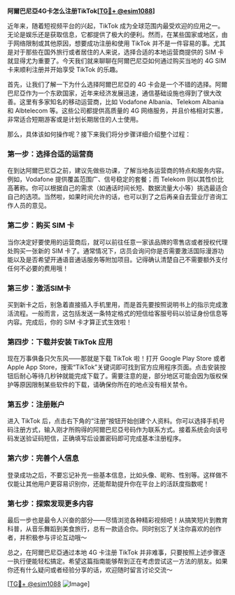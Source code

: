**阿爾巴尼亞4G卡怎么注册TikTok[[TG💪+ @esim1088](https://t.me/s/esim1088)]**

近年来，随着短视频平台的兴起，TikTok 成为全球范围内最受欢迎的应用之一。无论是娱乐还是获取信息，它都提供了极大的便利。然而，在某些国家或地区，由于网络限制或其他原因，想要成功注册和使用 TikTok 并不是一件容易的事。尤其是对于那些在国外旅行或者居住的人来说，选择合适的本地运营商提供的 SIM 卡就显得尤为重要了。今天我们就来聊聊在阿爾巴尼亞如何通过购买当地的 4G SIM 卡来顺利注册并开始享受 TikTok 的乐趣。

首先，让我们了解一下为什么选择阿爾巴尼亞的 4G 卡会是一个不错的选择。阿爾巴尼亞作为一个东欧国家，近年来经济发展迅速，通信基础设施也得到了很大改善。这里有多家知名的移动运营商，比如 Vodafone Albania、Telekom Albania 和 Albtelecom 等。这些公司都提供高质量的 4G 网络服务，并且价格相对实惠，非常适合短期游客或是计划长期居住的人士使用。

那么，具体该如何操作呢？接下来我们将分步骤详细介绍整个过程：

### 第一步：选择合适的运营商
在到达阿爾巴尼亞之前，建议先做些功课，了解当地各运营商的特点和服务内容。例如，Vodafone 提供覆盖范围广、信号稳定的套餐；而 Telekom 则以其性价比高著称。你可以根据自己的需求（如通话时间长短、数据流量大小等）挑选最适合自己的选项。当然啦，如果时间允许的话，也可以到了之后再亲自去营业厅咨询工作人员的意见。

### 第二步：购买 SIM 卡
当你决定好要使用的运营商后，就可以前往任意一家该品牌的零售店或者授权代理处购买一张新的 SIM 卡了。通常情况下，店员会询问你是否需要激活国际漫游功能以及是否希望开通语音通话服务等附加项目。记得确认清楚自己不需要额外支付任何不必要的费用哦！

### 第三步：激活SIM卡
买到新卡之后，别急着直接插入手机里用，而是首先要按照说明书上的指示完成激活流程。一般而言，这包括发送一条特定格式的短信给客服号码以验证身份信息等内容。完成后，你的 SIM 卡才算正式生效啦！

### 第四步：下载并安装 TikTok 应用
现在万事俱备只欠东风——那就是下载 TikTok 啦！打开 Google Play Store 或者 Apple App Store，搜索“TikTok”关键词即可找到官方应用程序页面。点击安装按钮后耐心等待几秒钟就能完成下载了。需要注意的是，部分地区可能会因为版权保护等原因限制某些软件的下载，请确保你所在的地点没有相关禁令。

### 第五步：注册账户
进入 TikTok 后，点击右下角的“注册”按钮开始创建个人资料。你可以选择手机号码注册方式，输入刚才所购得的阿爾巴尼亞号码作为联系方式。接着系统会向该号码发送验证码短信，正确填写后设置密码即可完成基本注册程序。

### 第六步：完善个人信息
登录成功之后，不要忘记补充一些基本信息，比如头像、昵称、性别等。这样做不仅能让其他用户更容易识别你，还能帮助提升你在平台上的活跃度指数呢！

### 第七步：探索发现更多内容
最后一步也是最令人兴奋的部分——尽情浏览各种精彩视频吧！从搞笑短片到教育科普，从音乐舞蹈到美食旅行，总有一款适合你。同时别忘了关注你喜欢的创作者，并积极参与评论互动哦～

总之，在阿爾巴尼亞通过本地 4G 卡注册 TikTok 并非难事，只要按照上述步骤逐一执行便能轻松搞定。希望这篇指南能够帮到正在考虑尝试这一方法的朋友。如果你还有什么疑问或者经验分享的话，欢迎随时留言讨论交流～ 

[[TG💪+ @esim1088](https://t.me/s/esim1088) ![Image](https://i.postimg.cc/4NQfJmqS/Snipaste-2025-05-13-00-14-12.png)]